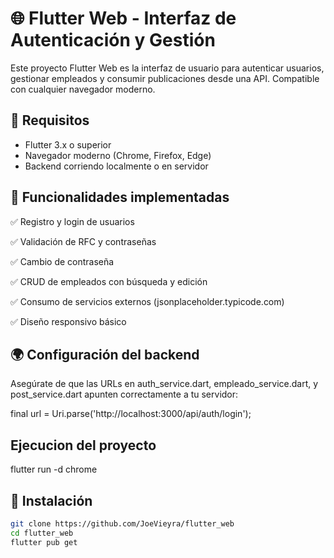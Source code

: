 
# 🌐 Flutter Web - Interfaz de Autenticación y Gestión

Este proyecto Flutter Web es la interfaz de usuario para autenticar usuarios, gestionar empleados y consumir publicaciones desde una API. Compatible con cualquier navegador moderno.

## 🧰 Requisitos

- Flutter 3.x o superior
- Navegador moderno (Chrome, Firefox, Edge)
- Backend corriendo localmente o en servidor

## 🧪 Funcionalidades implementadas

✅ Registro y login de usuarios

✅ Validación de RFC y contraseñas

✅ Cambio de contraseña

✅ CRUD de empleados con búsqueda y edición

✅ Consumo de servicios externos (jsonplaceholder.typicode.com)

✅ Diseño responsivo básico

## 🌍 Configuración del backend

Asegúrate de que las URLs en auth_service.dart, empleado_service.dart, y post_service.dart apunten correctamente a tu servidor:

final url = Uri.parse('http://localhost:3000/api/auth/login');

## Ejecucion del proyecto

flutter run -d chrome



## 🔧 Instalación

```bash
git clone https://github.com/JoeVieyra/flutter_web
cd flutter_web
flutter pub get
